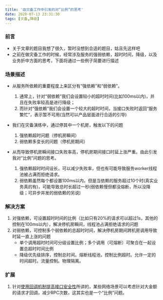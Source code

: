 ```yaml
---
title: '由灾备工作中引发的对“比例”的思考'
date: 2020-07-13 23:31:30
tags: [灾备,降级]
---
```


### 前言
+ 关于文章的题目我想了很久，暂时没想到合适的题目，姑且先这样吧
+ 之前在做灾备工作的时候，经常涉及服务的强弱依赖，超时时间，降级，以及业务折中方面的思考，下面将通过一些例子简要进行描述

### 场景描述

+ 从服务所依赖的重要程度上来区分有“强依赖”和“弱依赖”。
	1. 通常上，针对“弱依赖”我们会设置较小的超时时间(比如100ms以内)，并且在失败率较高是进行降级；
	2. 而针对“强依赖”我们会设置一个较大的超时时间，当接口失败时返回“服务繁忙“，表示暂不可用(当然可以产品层面进行合适的引导)

+ 我们在灾备演练中，通过停其中一个机房，触发以下的问题
	1. 强依赖超时问题（停机房瞬间）
	2. 弱依赖多变长的问题（停机房期间）

+ 从而导致停机房瞬间接口失败率高，停机房期间接口时延上涨严重。由此引发我对“比例“问题的思考。
	1. 强依赖超时时间设长，可以减少失败率，但也有可能导致服务worker线程池被占满而拒绝请求。
	2. 弱依赖虽然每个都设置100ms以内，但是当依赖的服务超过10个时(真实业务真的有)，可能导致总时长超过一秒(弱依赖慢但都没熔断，所以没降级；可异步并发的弱依赖的另说)

### 解决方案
1. 对强依赖，可设置超时时间的比例（比如只有20%的请求可以超过1s，其他的控制在100ms以内），解决停机房瞬间，线程池占满拒绝请求的问题
2. 对弱依赖，可控制多个弱依赖的总超时时间，解决停机房期间跨机房调用导致时延一直上涨的问题
	- 单个调用超时时间可分级设置比例；多个调用（可熔断）可聚合在一起设置总超时时间比例
	- 降级优先级排序，控制总时间。熔断线程池，控制比例超时。允许一定的时间超时。流量控制。物理隔离。


### 扩展
1. 针对[使用回调机制提高接口安全性](https://kingson4wu.github.io/2020/07/12/20200712-%E4%BD%BF%E7%94%A8%E5%9B%9E%E8%B0%83%E6%9C%BA%E5%88%B6%E6%8F%90%E9%AB%98%E6%8E%A5%E5%8F%A3%E5%AE%89%E5%85%A8%E6%80%A7/)所讲的，某些网络场景可以考虑针对大金额的请求才回调，减少RPC次数，这其实也是一个“比例”问题。






